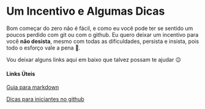 # Um Incentivo e Algumas Dicas



Bom começar do zero não é fácil, e como eu você pode ter se sentido um poucos perdido com git ou com o github. Eu quero deixar um incentivo para você __não desista__, mesmo com todas as dificuldades, persista e insista, pois todo o esforço vale a pena :punch:.

Vou deixar alguns links aqui em baixo que talvez possam te ajudar :wink:



#### Links Úteis 

[Guia para markdown](https://www.markdownguide.org/)

[Dicas para iniciantes no github](https://gist.github.com/ericdouglas/d4c496dec03b5d2f7177)





